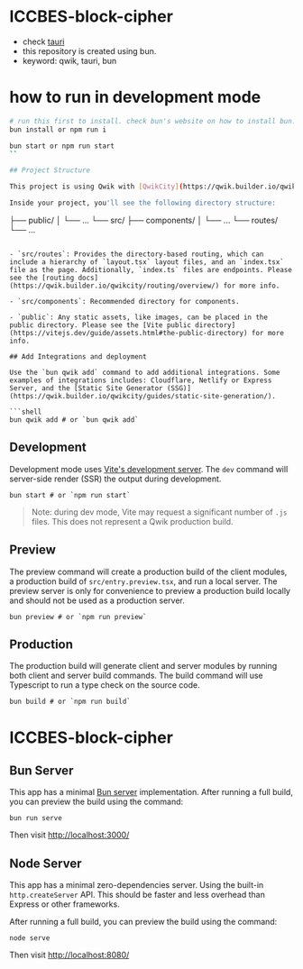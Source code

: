 # ICCBES-block-cipher

- check [tauri](https://tauri.app/v1/guides/getting-started/setup/qwik)
- this repository is created using bun.
- keyword: qwik, tauri, bun

# how to run in development mode

```bash
# run this first to install. check bun's website on how to install bun.
bun install or npm run i

bun start or npm run start
``

## Project Structure

This project is using Qwik with [QwikCity](https://qwik.builder.io/qwikcity/overview/). QwikCity is just an extra set of tools on top of Qwik to make it easier to build a full site, including directory-based routing, layouts, and more.

Inside your project, you'll see the following directory structure:

```
├── public/
│   └── ...
└── src/
    ├── components/
    │   └── ...
    └── routes/
        └── ...
```

- `src/routes`: Provides the directory-based routing, which can include a hierarchy of `layout.tsx` layout files, and an `index.tsx` file as the page. Additionally, `index.ts` files are endpoints. Please see the [routing docs](https://qwik.builder.io/qwikcity/routing/overview/) for more info.

- `src/components`: Recommended directory for components.

- `public`: Any static assets, like images, can be placed in the public directory. Please see the [Vite public directory](https://vitejs.dev/guide/assets.html#the-public-directory) for more info.

## Add Integrations and deployment

Use the `bun qwik add` command to add additional integrations. Some examples of integrations includes: Cloudflare, Netlify or Express Server, and the [Static Site Generator (SSG)](https://qwik.builder.io/qwikcity/guides/static-site-generation/).

```shell
bun qwik add # or `bun qwik add`
```

## Development

Development mode uses [Vite's development server](https://vitejs.dev/). The `dev` command will server-side render (SSR) the output during development.

```shell
bun start # or `npm run start`
```

> Note: during dev mode, Vite may request a significant number of `.js` files. This does not represent a Qwik production build.

## Preview

The preview command will create a production build of the client modules, a production build of `src/entry.preview.tsx`, and run a local server. The preview server is only for convenience to preview a production build locally and should not be used as a production server.

```shell
bun preview # or `npm run preview`
```

## Production

The production build will generate client and server modules by running both client and server build commands. The build command will use Typescript to run a type check on the source code.

```shell
bun build # or `npm run build`
```

# ICCBES-block-cipher

## Bun Server

This app has a minimal [Bun server](https://bun.sh/docs/api/http) implementation. After running a full build, you can preview the build using the command:

```
bun run serve
```

Then visit [http://localhost:3000/](http://localhost:3000/)

## Node Server

This app has a minimal zero-dependencies server. Using the built-in `http.createServer` API.
This should be faster and less overhead than Express or other frameworks.

After running a full build, you can preview the build using the command:

```
node serve
```

Then visit [http://localhost:8080/](http://localhost:8080/)
